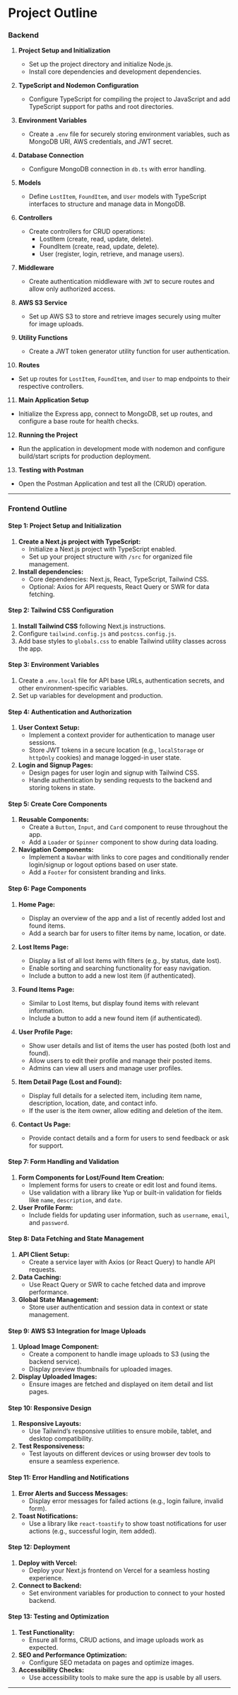 # Project Outline

### Backend

1. **Project Setup and Initialization**
   - Set up the project directory and initialize Node.js.
   - Install core dependencies and development dependencies.
2. **TypeScript and Nodemon Configuration**
   - Configure TypeScript for compiling the project to JavaScript and add TypeScript support for paths and root directories.
3. **Environment Variables**

   - Create a `.env` file for securely storing environment variables, such as MongoDB URI, AWS credentials, and JWT secret.

4. **Database Connection**

   - Configure MongoDB connection in `db.ts` with error handling.

5. **Models**
   - Define `LostItem`, `FoundItem`, and `User` models with TypeScript interfaces to structure and manage data in MongoDB.
6. **Controllers**
   - Create controllers for CRUD operations:
     - LostItem (create, read, update, delete).
     - FoundItem (create, read, update, delete).
     - User (register, login, retrieve, and manage users).
7. **Middleware**
   - Create authentication middleware with `JWT` to secure routes and allow only authorized access.
8. **AWS S3 Service**
   - Set up AWS S3 to store and retrieve images securely using multer for image uploads.
9. **Utility Functions**

   - Create a JWT token generator utility function for user authentication.

10. **Routes**

- Set up routes for `LostItem`, `FoundItem`, and `User` to map endpoints to their respective controllers.

11. **Main Application Setup**

- Initialize the Express app, connect to MongoDB, set up routes, and configure a base route for health checks.

12. **Running the Project**

- Run the application in development mode with nodemon and configure build/start scripts for production deployment.

13. **Testing with Postman**

- Open the Postman Application and test all the (CRUD) operation.

---

### Frontend Outline

#### **Step 1: Project Setup and Initialization**

1. **Create a Next.js project with TypeScript:**
   - Initialize a Next.js project with TypeScript enabled.
   - Set up your project structure with `/src` for organized file management.
2. **Install dependencies:**
   - Core dependencies: Next.js, React, TypeScript, Tailwind CSS.
   - Optional: Axios for API requests, React Query or SWR for data fetching.

#### **Step 2: Tailwind CSS Configuration**

1. **Install Tailwind CSS** following Next.js instructions.
2. Configure `tailwind.config.js` and `postcss.config.js`.
3. Add base styles to `globals.css` to enable Tailwind utility classes across the app.

#### **Step 3: Environment Variables**

1. Create a `.env.local` file for API base URLs, authentication secrets, and other environment-specific variables.
2. Set up variables for development and production.

#### **Step 4: Authentication and Authorization**

1. **User Context Setup:**
   - Implement a context provider for authentication to manage user sessions.
   - Store JWT tokens in a secure location (e.g., `localStorage` or `httpOnly` cookies) and manage logged-in user state.
2. **Login and Signup Pages:**
   - Design pages for user login and signup with Tailwind CSS.
   - Handle authentication by sending requests to the backend and storing tokens in state.

#### **Step 5: Create Core Components**

1. **Reusable Components:**
   - Create a `Button`, `Input`, and `Card` component to reuse throughout the app.
   - Add a `Loader` or `Spinner` component to show during data loading.
2. **Navigation Components:**
   - Implement a `Navbar` with links to core pages and conditionally render login/signup or logout options based on user state.
   - Add a `Footer` for consistent branding and links.

#### **Step 6: Page Components**

1. **Home Page:**

   - Display an overview of the app and a list of recently added lost and found items.
   - Add a search bar for users to filter items by name, location, or date.

2. **Lost Items Page:**

   - Display a list of all lost items with filters (e.g., by status, date lost).
   - Enable sorting and searching functionality for easy navigation.
   - Include a button to add a new lost item (if authenticated).

3. **Found Items Page:**

   - Similar to Lost Items, but display found items with relevant information.
   - Include a button to add a new found item (if authenticated).

4. **User Profile Page:**

   - Show user details and list of items the user has posted (both lost and found).
   - Allow users to edit their profile and manage their posted items.
   - Admins can view all users and manage user profiles.

5. **Item Detail Page (Lost and Found):**

   - Display full details for a selected item, including item name, description, location, date, and contact info.
   - If the user is the item owner, allow editing and deletion of the item.

6. **Contact Us Page:**
   - Provide contact details and a form for users to send feedback or ask for support.

#### **Step 7: Form Handling and Validation**

1. **Form Components for Lost/Found Item Creation:**
   - Implement forms for users to create or edit lost and found items.
   - Use validation with a library like Yup or built-in validation for fields like `name`, `description`, and `date`.
2. **User Profile Form:**
   - Include fields for updating user information, such as `username`, `email`, and `password`.

#### **Step 8: Data Fetching and State Management**

1. **API Client Setup:**
   - Create a service layer with Axios (or React Query) to handle API requests.
2. **Data Caching:**
   - Use React Query or SWR to cache fetched data and improve performance.
3. **Global State Management:**
   - Store user authentication and session data in context or state management.

#### **Step 9: AWS S3 Integration for Image Uploads**

1. **Upload Image Component:**
   - Create a component to handle image uploads to S3 (using the backend service).
   - Display preview thumbnails for uploaded images.
2. **Display Uploaded Images:**
   - Ensure images are fetched and displayed on item detail and list pages.

#### **Step 10: Responsive Design**

1. **Responsive Layouts:**
   - Use Tailwind’s responsive utilities to ensure mobile, tablet, and desktop compatibility.
2. **Test Responsiveness:**
   - Test layouts on different devices or using browser dev tools to ensure a seamless experience.

#### **Step 11: Error Handling and Notifications**

1. **Error Alerts and Success Messages:**
   - Display error messages for failed actions (e.g., login failure, invalid form).
2. **Toast Notifications:**
   - Use a library like `react-toastify` to show toast notifications for user actions (e.g., successful login, item added).

#### **Step 12: Deployment**

1. **Deploy with Vercel:**
   - Deploy your Next.js frontend on Vercel for a seamless hosting experience.
2. **Connect to Backend:**
   - Set environment variables for production to connect to your hosted backend.

#### **Step 13: Testing and Optimization**

1. **Test Functionality:**
   - Ensure all forms, CRUD actions, and image uploads work as expected.
2. **SEO and Performance Optimization:**
   - Configure SEO metadata on pages and optimize images.
3. **Accessibility Checks:**
   - Use accessibility tools to make sure the app is usable by all users.

---
